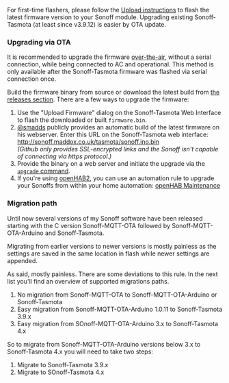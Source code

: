 For first-time flashers, please follow the [Upload instructions](https://github.com/arendst/Sonoff-Tasmota/wiki/Upload) to flash the latest firmware version to your Sonoff module. Upgrading existing Sonoff-Tasmota (at least since v3.9.12) is easier by OTA update.

### Upgrading via OTA

It is recommended to upgrade the firmware [over-the-air](https://en.wikipedia.org/wiki/Over-the-air_programming), without a serial connection, while being connected to AC and operational.
This method is only available after the Sonoff-Tasmota firmware was flashed via serial connection once.

Build the firmware binary from source or download the latest build from [the releases section](https://github.com/arendst/Sonoff-Tasmota/releases). There are a few ways to upgrade the firmware:

1. Use the "Upload Firmware" dialog on the Sonoff-Tasmota Web Interface to flash the downloaded or built `firmware.bin`.
2. [@smadds](https://github.com/arendst/Sonoff-Tasmota/issues/19) publicly provides an automatic build of the latest firmware on his webserver. Enter this URL on the Sonoff-Tasmota web interface: http://sonoff.maddox.co.uk/tasmota/sonoff.ino.bin <br>*(Github only provides SSL-encrypted links and the Sonoff isn't capable of connecting via https protocol.)*
3. Provide the binary on a web server and initiate the upgrade via the [`upgrade` command](https://github.com/arendst/Sonoff-Tasmota/wiki/Commands#management).
4. If you're using [openHAB2](http://www.openhab.org/), you can use an automation rule to upgrade your Sonoffs from within your home automation: [openHAB Maintenance](https://github.com/arendst/Sonoff-Tasmota/wiki/openHAB#maintenance-actions)

### Migration path

Until now several versions of my Sonoff software have been released starting with the C version Sonoff-MQTT-OTA followed by Sonoff-MQTT-OTA-Arduino and Sonoff-Tasmota.

Migrating from earlier versions to newer versions is mostly painless as the settings are saved in the same location in flash while newer settings are appended.

As said, mostly painless. There are some deviations to this rule. In the next list you'll find an overview of supported migrations paths.

1) No migration from Sonoff-MQTT-OTA to Sonoff-MQTT-OTA-Arduino or Sonoff-Tasmota
2) Easy migration from Sonoff-MQTT-OTA-Arduino 1.0.11 to Sonoff-Tasmota 3.9.x
3) Easy migration from SOnoff-MQTT-OTA-Arduino 3.x to Sonoff-Tasmota 4.x

So to migrate from Sonoff-MQTT-OTA-Arduino versions below 3.x to Sonoff-Tasmota 4.x you will need to take two steps:
1) Migrate to Sonoff-Tasmota 3.9.x
2) Migrate to SOnoff-Tasmota 4.x